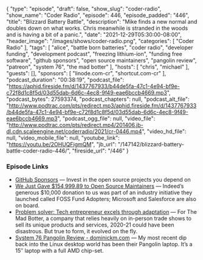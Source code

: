 {
  "type": "episode",
  "draft": false,
  "show_slug": "coder-radio",
  "show_name": "Coder Radio",
  "episode": 446,
  "episode_padded": "446",
  "title": "Blizzard Battery Battle",
  "description": "Mike finds a new normal and doubles down on what works. Chris meanwhile is stranded in the woods and is having a bit of a panic.",
  "date": "2021-12-29T05:30:00-08:00",
  "header_image": "/images/shows/coder-radio.png",
  "categories": [
    "Coder Radio"
  ],
  "tags": [
    "alice",
    "battle born batteries",
    "coder radio",
    "developer funding",
    "development podcast",
    "freezing lithium-ion",
    "funding free software",
    "github sponsors",
    "open source maintainers",
    "pangolin review",
    "patreon",
    "system 76",
    "the mad botter"
  ],
  "hosts": [
    "chris",
    "michael"
  ],
  "guests": [],
  "sponsors": [
    "linode.com-cr",
    "shortcut.com-cr"
  ],
  "podcast_duration": "00:38:19",
  "podcast_file": "https://aphid.fireside.fm/d/1437767933/b44de5fa-47c1-4e94-bf9e-c72f8d1c8f5d/03d55dab-6d6c-4ec8-9f49-eae6bccb4669.mp3",
  "podcast_bytes": 27593374,
  "podcast_chapters": null,
  "podcast_alt_file": "http://www.podtrac.com/pts/redirect.mp3/aphid.fireside.fm/d/1437767933/b44de5fa-47c1-4e94-bf9e-c72f8d1c8f5d/03d55dab-6d6c-4ec8-9f49-eae6bccb4669.mp3",
  "podcast_ogg_file": null,
  "video_file": "http://www.podtrac.com/pts/redirect.mp4/201406.jb-dl.cdn.scaleengine.net/coderradio/2021/cr-0446.mp4",
  "video_hd_file": null,
  "video_mobile_file": null,
  "youtube_link": "https://youtu.be/2OHUQFigmQM",
  "jb_url": "/147142/blizzard-battery-battle-coder-radio-446/",
  "fireside_url": "/446"
}


### Episode Links

  * [GitHub Sponsors](https://github.com/sponsors "GitHub Sponsors") — Invest in the open source projects you depend on
  * [We Just Gave $154,999.89 to Open Source Maintainers](https://blog.sentry.io/2021/10/21/we-just-gave-154-999-dollars-and-89-cents-to-open-source-maintainers "We Just Gave $154,999.89 to Open Source Maintainers") — Indeed’s generous $10,000 donation to us was part of an industry initiative they launched called FOSS Fund Adopters; Microsoft and Salesforce are also on board. 
  * [Problem solver: Tech entrepreneur excels through adaptation](https://www.businessobserverfl.com/article/problem-solver-tech-entrepreneur-excels-through-adaptation "Problem solver: Tech entrepreneur excels through adaptation") — For The Mad Botter, a company that relies heavily on in-person trade shows to sell its unique products and services, 2020-21 could have been disastrous. But true to form, it evolved on the fly.
  * [System 76 Pangolin Review - dominickm.com](https://dominickm.com/system-76-pangolin-review/ "System 76 Pangolin Review - dominickm.com") — My most recent dip back into the Linux desktop world has been their Pangolin laptop. It’s a 15″ laptop with a full AMD chip-set. 


